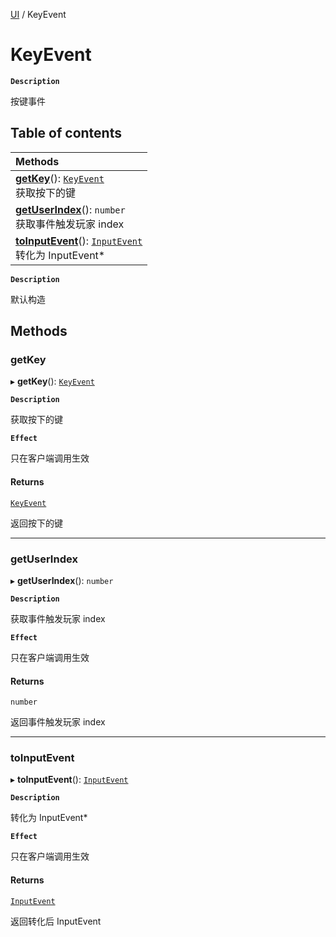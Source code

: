 [UI](../modules/UI.UI.md) / KeyEvent

# KeyEvent <Badge type="tip" text="Class" />

**`Description`**

按键事件

## Table of contents

| Methods                                                                                                            |
| :----------------------------------------------------------------------------------------------------------------- |
| **[getKey](UI.UI.KeyEvent.md#getkey)**(): [`KeyEvent`](UI.UI.KeyEvent.md) <br> 获取按下的键                        |
| **[getUserIndex](UI.UI.KeyEvent.md#getuserindex)**(): `number` <br> 获取事件触发玩家 index                         |
| **[toInputEvent](UI.UI.KeyEvent.md#toinputevent)**(): [`InputEvent`](UI.UI.InputEvent.md) <br> 转化为 InputEvent\* |

**`Description`**

默认构造

## Methods

### getKey

▸ **getKey**(): [`KeyEvent`](UI.UI.KeyEvent.md)

**`Description`**

获取按下的键

**`Effect`**

只在客户端调用生效

#### Returns

[`KeyEvent`](UI.UI.KeyEvent.md)

返回按下的键

---

### getUserIndex

▸ **getUserIndex**(): `number`

**`Description`**

获取事件触发玩家 index

**`Effect`**

只在客户端调用生效

#### Returns

`number`

返回事件触发玩家 index

---

### toInputEvent

▸ **toInputEvent**(): [`InputEvent`](UI.UI.InputEvent.md)

**`Description`**

转化为 InputEvent\*

**`Effect`**

只在客户端调用生效

#### Returns

[`InputEvent`](UI.UI.InputEvent.md)

返回转化后 InputEvent
